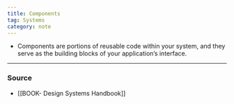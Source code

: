 ```yaml
---
title: Components
tag: Systems
category: note
---
```


- Components are portions of reusable code within your system, and they serve as the building blocks of your application’s interface.

--- 
### Source
- [[BOOK- Design Systems Handbook]]
